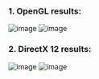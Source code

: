 ### 1. OpenGL results:

![image](https://user-images.githubusercontent.com/72278818/232249097-2cd802a3-5dc2-4ba0-b870-2e2307e1d892.png)
![image](https://user-images.githubusercontent.com/72278818/232249103-a3c08dee-4180-4a51-8acc-ca4b7479a0bf.png)

### 2. DirectX 12 results:

![image](https://user-images.githubusercontent.com/72278818/232249107-d9eb2e88-c130-44a6-a78e-b5606bb25f8f.png)
![image](https://user-images.githubusercontent.com/72278818/232249116-c4d9ef65-43d8-4cdf-8970-a610ac983f67.png)
